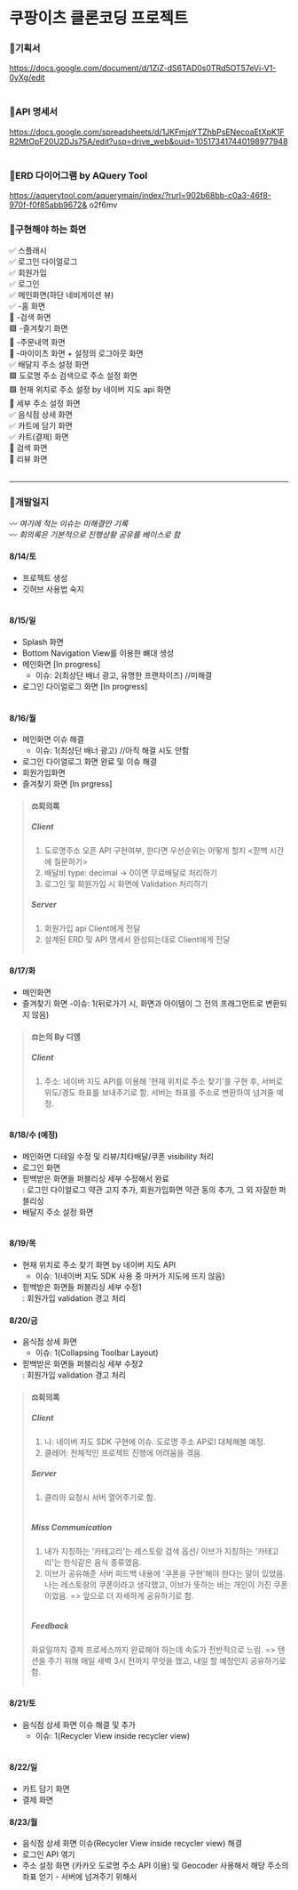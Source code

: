 # 쿠팡이츠 클론코딩 프로젝트

### 🎇기획서
https://docs.google.com/document/d/1ZiZ-dS6TAD0s0TRd5OT57eVi-V1-0yXg/edit <br/><br/>

### 🔆API 명세서
https://docs.google.com/spreadsheets/d/1JKFmjpYTZhbPsENecoaEtXpK1FR2MtOpF20U2DJs75A/edit?usp=drive_web&ouid=105173417440198977948 <br/><br/>

### 🔱ERD 다이어그램 by AQuery Tool
https://aquerytool.com/aquerymain/index/?rurl=902b68bb-c0a3-46f8-970f-f0f85abb9672& 
o2f6mv

### 🚩구현해야 하는 화면
✅ 스플래시<br/>
✅ 로그인 다이얼로그<br/>
✅ 회원가입<br/>
✅ 로그인<br/>
✅ 메인화면(하단 네비게이션 뷰)<br/>
✅ -홈 화면<br/>
🔳 -검색 화면<br/>
🟩 -즐겨찾기 화면<br/>
🔳 -주문내역 화면<br/>
🔳 -마이이츠 화면 + 설정의 로그아웃 화면<br/>
✅ 배달지 주소 설정 화면<br/>
🟩 도로명 주소 검색으로 주소 설정 화면<br/>
🟩 현재 위치로 주소 설정 by 네이버 지도 api 화면<br/>
🔳 세부 주소 설정 화면<br/>
✅ 음식점 상세 화면<br/>
✅ 카트에 담기 화면<br/>
✅ 카트(결제) 화면<br/>
🔳 검색 화면<br/>
🔳 리뷰 화면<br/><br/>

----

### 💫개발일지<br/>
〰 _여기에 적는 이슈는 미해결만 기록_ <br/>
〰 _회의록은 기본적으로 진행상황 공유를 베이스로 함_

#### 8/14/토
- 프로젝트 생성
- 깃허브 사용법 숙지<br/><br/>

#### 8/15/일
- Splash 화면
- Bottom Navigation View를 이용한 뼈대 생성
- 메인화면 [In progress]
    - 이슈: 2(최상단 배너 광고, 유명한 프랜차이즈) //미해결
- 로그인 다이얼로그 화면 [In progress]<br/><br/>

#### 8/16/월
- 메인화면 이슈 해결
    - 이슈: 1(최상단 배너 광고)  //아직 해결 시도 안함
- 로그인 다이얼로그 화면 완료 및 이슈 해결
- 회원가입화면
- 즐겨찾기 화면 [In prgress]<br/>

> #### ⚖회의록
> ##### _Client_
> 1. 도로명주소 오픈 API 구현여부, 한다면 우선순위는 어떻게 할지 <핃백 시간에 질문하기>
> 2. 배달비 type: decimal -> 0이면 무료배달로 처리하기
> 3. 로그인 및 회원가입 시 화면에 Validation 처리하기
> ##### _Server_
> 1. 회원가입 api Client에게 전달
> 2. 설계된 ERD 및 API 명세서 완성되는대로 Client에게 전달<br/><br/>

#### 8/17/화
- 메인화면
- 즐겨찾기 화면
    -이슈: 1(뒤로가기 시, 화면과 아이템이 그 전의 프래그먼트로 변환되지 않음)<br/>
    
> #### ⚖논의 By 디엠
> ##### _Client_
> 1. 주소: 네이버 지도 API를 이용해 '현재 위치로 주소 찾기'를 구현 후, 서버로 위도/경도 좌표를 보내주기로 함. 
>          서버는 좌표를 주소로 변환하여 넘겨줄 예정.<br/><br/>

#### 8/18/수 (예정)
- 메인화면 디테일 수정 및 리뷰/치타배달/쿠폰 visibility 처리
- 로그인 화면
- 핃백받은 화면들 퍼블리싱 세부 수정해서 완료<br/>
    : 로그인 다이얼로그 약관 고지 추가, 회원가입화면 약관 동의 추가, 그 외 자잘한 퍼블리싱
- 배달지 주소 설정 화면<br/><br/>

#### 8/19/목 
- 현재 위치로 주소 찾기 화면 by 네이버 지도 API
    - 이슈: 1(네이버 지도 SDK 사용 중 마커가 지도에 뜨지 않음)
- 핃백받은 화면들 퍼블리싱 세부 수정1 <br/>
    : 회원가입 validation 경고 처리
    
#### 8/20/금
- 음식점 상세 화면
    - 이슈: 1(Collapsing Toolbar Layout)
- 핃백받은 화면들 퍼블리싱 세부 수정2 <br/>
    : 회원가입 validation 경고 처리

> #### ⚖회의록
> ##### _Client_
> 1. 나: 네이버 지도 SDK 구현에 이슈. 도로명 주소 AP로I 대체해볼 예정. 
> 2. 클레어: 전체적인 프로젝트 진행에 어려움을 겪음. 
> ##### _Server_
> 1. 클라의 요청시 서버 열어주기로 함.<br/><br/>
> ##### _Miss Communication_
> 1. 내가 지칭하는 '카테고리'는 레스토랑 검색 옵션/ 이브가 지칭하는 '카테고리'는 한식같은 음식 종류였음.
> 2. 이브가 공유해준 서버 피드백 내용에 '쿠폰을 구현'해야 한다는 말이 있었음. 나는 레스토랑의 쿠폰이라고 생각했고, 이브가 뜻하는 바는 개인이 가진 쿠폰이었음.
> => 앞으로 더 자세하게 공유하기로 함. <br/><br/>
> ##### _Feedback_
> 화요일까지 결제 프로세스까지 완료해야 하는데 속도가 전반적으로 느림. 
> => 텐션을 주기 위해 매일 새벽 3시 전까지 무엇을 했고, 내일 할 예정인지 공유하기로 함.<br/><br/>

#### 8/21/토
- 음식점 상세 화면 이슈 해결 및 추가
    - 이슈: 1(Recycler View inside recycler view) <br/><br/>

#### 8/22/일
- 카트 담기 화면
- 결제 화면

#### 8/23/월 
- 음식점 상세 화면 이슈(Recycler View inside recycler view) 해결
- 로그인 API 엮기
- 주소 설정 화면 (카카오 도로명 주소 API 이용) 및 Geocoder 사용해서 해당 주소의 좌표 얻기 - 서버에 넘겨주기 위해서
